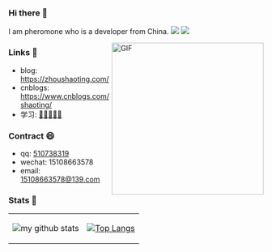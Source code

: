 ### Hi there 👋
I am pheromone who is a developer from China. ![](https://visitor-badge.glitch.me/badge?page_id=pheromone)
![](http://antzuhl.cn:4000/get/@littleTreeme)

<img align="right" alt="GIF" src="https://media.giphy.com/media/SWoSkN6DxTszqIKEqv/giphy.gif" height="300" />


### Links 📌

- blog: [https://zhoushaoting.com/ ](https://zhoushaoting.com/ )
- cnblogs: [https://www.cnblogs.com/shaoting/  ](https://www.cnblogs.com/shaoting/  )
- 学习: [🌟🌟🌟🌟🌟 ]( https://github.com/justjavac/free-programming-books-zh_CN )


### Contract 😄

- qq: <a href="tencent://message/?uin=510738319&Site=-&Menu=yes" target="_blank">510738319</a>
- wechat: 15108663578
- email: 15108663578@139.com

### Stats 🌱

<table cellspacing="0" cellpadding="0" style="border: none">
  <tr>
    <td>
      
![my github stats](https://github-readme-stats.vercel.app/api?username=pheromone&show_icons=true&hide_border=true&hide=contribs,prs)
    </td>
    <td>
      
[![Top Langs](https://github-readme-stats.vercel.app/api/top-langs/?username=pheromone&layout=compact)](https://github.com/anuraghazra/github-readme-stats)  
    </td>
    </tr> 
